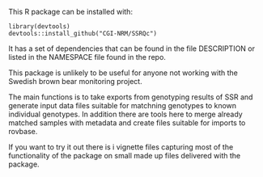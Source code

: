 This R package can be installed with:

```
library(devtools)
devtools::install_github("CGI-NRM/SSRQc")
```

It has a set of dependencies that can be found in the file DESCRIPTION
or listed in the NAMESPACE file found in the repo. 

This package is unlikely to be useful for anyone not working with the
Swedish brown bear monitoring project.

The main functions is to take exports from genotyping results of SSR
and generate input data files suitable for matchning genotypes to
known individual genotypes. In addition there are tools here to merge
already matched samples with metadata and create files suitable for
imports to rovbase. 

If you want to try it out there is i vignette files capturing most of
the functionality of the package on small made up files delivered
with the package. 
